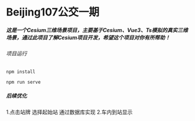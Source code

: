 # Beijing107公交一期
##### 这是一个Cesium三维场景项目，主要基于Cesium、Vue3、Ts模拟的真实三维场景，通过此项目了解Cesium项目开发，希望这个项目对你有所帮助！

###### 项目运行
```
npm install

npm run serve
```
##### 后续优化
1.点击站牌 选择起始站 通过数据库实现
2.车内到站显示
